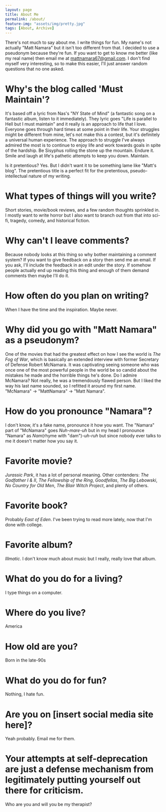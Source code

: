 ```yaml
---
layout: page
title: About Me
permalink: /about/
feature-img: "assets/img/pretty.jpg"
tags: [About, Archive]
---
```

There's not much to say about me. I write things for fun. My name's not actually "Matt Namara" but it isn't too different from that.
I decided to use a pseudonym because they're fun. If you want to get to know me better (like my real name) then email me at [mattnamara67@gmail.com](mailto:mattnamara67@gmail.com).
I don't find myself very interesting, so to make this easier, I'll just answer random questions that no one asked.

# Why's the blog called 'Must Maintain'?
It's based off a lyric from Nas's "NY State of Mind" (a fantastic song on a fantastic album, listen to it immediately). They
lyric goes "Life is parallel to Hell but I must maintain" and it really is an approach to life that I love. Everyone goes through hard times at some point in their life. Your struggles might be different from mine, let's not make this a contest, but it's definitely a universal human experience. The approach to struggle I've always admired the most is to continue to enjoy life and work towards goals in spite of the hardship. Be Sisyphus rolling the stone up the mountain. Endure it. Smile and laugh at life's pathetic attempts to keep you down. Maintain.

Is it pretentious? Yes. But I didn't want it to be something lame like "Matt's blog". The pretentious title is a perfect fit for the pretentious, pseudo-intellectual nature of my writing.

# What types of things will you write?
Short stories, movie/book reviews, and a few random thoughts sprinkled in. I mostly want to write horror but I also want to branch out from that into sci-fi, tragedy, comedy, and historical fiction.

# Why can't I leave comments?
Because nobody looks at this thing so why bother maintaining a comment system? If you want to give feedback on a story then send me an email. If you ask, I'll include the feedback in an edit under the story. If somehow people actually end up reading this thing and enough of them demand comments then maybe I'll do it.

# How often do you plan on writing?
When I have the time and the inspiration. Maybe never.

# Why did you go with "Matt Namara" as a pseudonym?
One of the movies that had the greatest effect on how I see the world is *The Fog of War*, which is basically an extended interview with former Secretary of Defense Robert McNamara. It was captivating seeing someone who was once one of the most powerful people in the world be so candid about the mistakes he made and the horrible things he's done. Do I admire McNamara? Not really, he was a tremendously flawed person. But I liked the way his last name sounded, so I refitted it around my first name. "McNamara" -> "MattNamara" -> "Matt Namara".

# How do you pronounce "Namara"?
I don't know, it's a fake name, pronounce it how you want. The "Namara" part of "McNamara" goes *Nuh-mare-uh* but in my head I pronounce "Namara" as *Nam*(rhyme with "dam")-*uh*-*ruh* but since nobody ever talks to me it doesn't matter how you say it.

# Favorite movie?
*Jurassic Park*, it has a lot of personal meaning. Other contenders: *The Godfather I & II*, *The Fellowship of the Ring*, *Goodfellas*, *The Big Lebowski*, *No Country for Old Men*, *The Blair Witch Project*, and plenty of others.

# Favorite book?
Probably *East of Eden*. I've been trying to read more lately, now that I'm done with college.

# Favorite album?
*Illmatic*. I don't know much about music but I really, really love that album.

# What do you do for a living?
I type things on a computer.

# Where do you live?

America

# How old are you?

Born in the late-90s

# What do you do for fun?
Nothing, I hate fun.

# Are you on [insert social media site here]?
Yeah probably. Email me for them.

# Your attempts at self-deprecation are just a defense mechanism from legitimately putting yourself out there for criticism.
Who are you and will you be my therapist?
